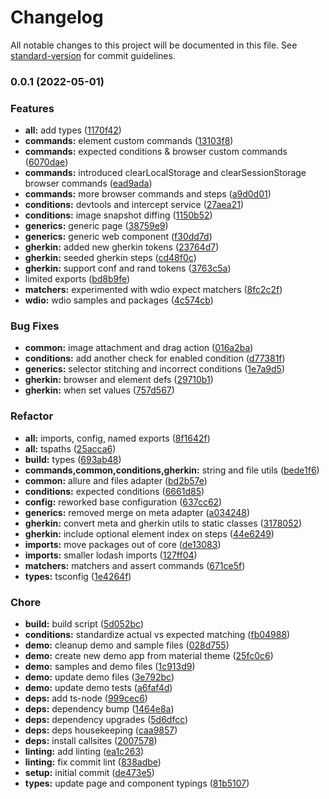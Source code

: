 # Changelog

All notable changes to this project will be documented in this file. See [standard-version](https://github.com/conventional-changelog/standard-version) for commit guidelines.

### 0.0.1 (2022-05-01)


### Features

* **all:** add types ([1170f42](https://github.com/iamkenos/hornet/commit/1170f42d446ea150bc7bb04d2b1c82248e985742))
* **commands:** element custom commands ([13103f8](https://github.com/iamkenos/hornet/commit/13103f8299c43beb8f35a81916a4a863d7258b53))
* **commands:** expected conditions & browser custom commands ([6070dae](https://github.com/iamkenos/hornet/commit/6070dae8462512b84f3de971e351e3b503fcac22))
* **commands:** introduced clearLocalStorage and clearSessionStorage browser commands ([ead9ada](https://github.com/iamkenos/hornet/commit/ead9ada931902aced388fe28bd882af50f4209fb))
* **commands:** more browser commands and steps ([a9d0d01](https://github.com/iamkenos/hornet/commit/a9d0d01d547cb8016a3344e2ccd21a60368e10c0))
* **conditions:** devtools and intercept service ([27aea21](https://github.com/iamkenos/hornet/commit/27aea21c2725219e4a847006abbb2db365d364e2))
* **conditions:** image snapshot diffing ([1150b52](https://github.com/iamkenos/hornet/commit/1150b522ba70051a474014d97e75fc88f68cc501))
* **generics:** generic page ([38759e9](https://github.com/iamkenos/hornet/commit/38759e993d0d319a123d54103e7ad8d76a993f6e))
* **generics:** generic web component ([f30dd7d](https://github.com/iamkenos/hornet/commit/f30dd7d6726e64d92b7e8aa5f3f165925061f279))
* **gherkin:** added new gherkin tokens ([23764d7](https://github.com/iamkenos/hornet/commit/23764d7b5fe38145e2c597f2549109f2dae3dd39))
* **gherkin:** seeded gherkin steps ([cd48f0c](https://github.com/iamkenos/hornet/commit/cd48f0c380f52876f6364dbcaaec085c26fc5add))
* **gherkin:** support conf and rand tokens ([3763c5a](https://github.com/iamkenos/hornet/commit/3763c5ad1e0996cd2b472c31273a0c94644e59a1))
* limited exports ([bd8b9fe](https://github.com/iamkenos/hornet/commit/bd8b9fea6a95f7b7846f75cceb78ecd790d55975))
* **matchers:** experimented with wdio expect matchers ([8fc2c2f](https://github.com/iamkenos/hornet/commit/8fc2c2fe8876c9ea715725bba66445866da20af4))
* **wdio:** wdio samples and packages ([4c574cb](https://github.com/iamkenos/hornet/commit/4c574cb08f160bea9f3dcea5738b8b8e7d364c2b))


### Bug Fixes

* **common:** image attachment and drag action ([016a2ba](https://github.com/iamkenos/hornet/commit/016a2ba53290691ebfa981138acb7eeb56910629))
* **conditions:** add another check for enabled condition ([d77381f](https://github.com/iamkenos/hornet/commit/d77381fef336269e96792073d49d9ec8ad8ec696))
* **generics:** selector stitching and incorrect conditions ([1e7a9d5](https://github.com/iamkenos/hornet/commit/1e7a9d5b1a85179f10c187412775e77803dea449))
* **gherkin:** browser and element defs ([29710b1](https://github.com/iamkenos/hornet/commit/29710b118aaa1fc88dba6dabbd7b9709f07382e4))
* **gherkin:** when set values ([757d567](https://github.com/iamkenos/hornet/commit/757d567a1917ebf4428f8f556bf379839168b630))


### Refactor

* **all:** imports, config, named exports ([8f1642f](https://github.com/iamkenos/hornet/commit/8f1642fa5484e0bfc1a5742ed41771da84e3e37b))
* **all:** tspaths ([25acca6](https://github.com/iamkenos/hornet/commit/25acca6c93dc81dc5ac80c82fbb92554db3d82ec))
* **build:** types ([693ab48](https://github.com/iamkenos/hornet/commit/693ab48bfd3de4ec9e0a4a015e800c76ea10f0f2))
* **commands,common,conditions,gherkin:** string and file utils ([bede1f6](https://github.com/iamkenos/hornet/commit/bede1f6b5cf8dd6c82f4af0025ef273e47a334b0))
* **common:** allure and files adapter ([bd2b57e](https://github.com/iamkenos/hornet/commit/bd2b57e345e55164f501ddac00d7eaa2750ffaf2))
* **conditions:** expected conditions ([6661d85](https://github.com/iamkenos/hornet/commit/6661d859a39d13845177be4b7d9490947a11f775))
* **config:** reworked base configuration ([637cc62](https://github.com/iamkenos/hornet/commit/637cc62dd546aa5cf4d4cdc23707761136458539))
* **generics:** removed merge on meta adapter ([a034248](https://github.com/iamkenos/hornet/commit/a034248051ce699d341feb79eaaf432266c33676))
* **gherkin:** convert meta and gherkin utils to static classes ([3178052](https://github.com/iamkenos/hornet/commit/3178052bc763a901d3f05e6b207e9bb240d8309f))
* **gherkin:** include optional element index on steps ([44e6249](https://github.com/iamkenos/hornet/commit/44e6249729deb8b3db10e9a66b4d25033e110c4d))
* **imports:** move packages out of core ([de13083](https://github.com/iamkenos/hornet/commit/de13083c7c0c14a1ea21738df35175aeae5b9719))
* **imports:** smaller lodash imports ([127ff04](https://github.com/iamkenos/hornet/commit/127ff041031e7568ac1577204c8d4cffb3cb61b2))
* **matchers:** matchers and assert commands ([671ce5f](https://github.com/iamkenos/hornet/commit/671ce5fba7b2344007786481085dccbbfb453987))
* **types:** tsconfig ([1e4264f](https://github.com/iamkenos/hornet/commit/1e4264f04b876e4005cb95c716a965b1bdac8b89))


### Chore

* **build:** build script ([5d052bc](https://github.com/iamkenos/hornet/commit/5d052bce3aeef41004470ac46ac8efc46d923f92))
* **conditions:** standardize actual vs expected matching ([fb04988](https://github.com/iamkenos/hornet/commit/fb049886f1f273523cd2a990c9a307bc4250733a))
* **demo:** cleanup demo and sample files ([028d755](https://github.com/iamkenos/hornet/commit/028d7554f92970a120221b9aee7e0f812d0619be))
* **demo:** create new demo app from material theme ([25fc0c6](https://github.com/iamkenos/hornet/commit/25fc0c6e236832da98a63dc8fd5b57ea99bf4a79))
* **demo:** samples and demo files ([1c913d9](https://github.com/iamkenos/hornet/commit/1c913d93c690c02c02b6dfc68d420dfbfd753813))
* **demo:** update demo files ([3e792bc](https://github.com/iamkenos/hornet/commit/3e792bcc618225be26ffeb6377f30caf6c684d19))
* **demo:** update demo tests ([a6faf4d](https://github.com/iamkenos/hornet/commit/a6faf4d1970bc64f5cb73171eab6dc08f03783f8))
* **deps:** add ts-node ([999cec6](https://github.com/iamkenos/hornet/commit/999cec6e639f9579765e37ede2127b6fa8c44883))
* **deps:** dependency bump ([1464e8a](https://github.com/iamkenos/hornet/commit/1464e8afd696931779b76f79c1cedaec1f16d7a5))
* **deps:** dependency upgrades ([5d6dfcc](https://github.com/iamkenos/hornet/commit/5d6dfcc18f1688897ce5afcfba52e2534636f804))
* **deps:** deps housekeeping ([caa9857](https://github.com/iamkenos/hornet/commit/caa9857af202a5500d8d63cc6a65ac823491e0cd))
* **deps:** install callsites ([2007578](https://github.com/iamkenos/hornet/commit/2007578807fa10b4ce8e865acb5ac5146bc14903))
* **linting:** add linting ([ea1c263](https://github.com/iamkenos/hornet/commit/ea1c2632514acceb8bcdae138124da0aa782b5a4))
* **linting:** fix commit lint ([838adbe](https://github.com/iamkenos/hornet/commit/838adbe7af5b2829e878fb94c2706297bc4d81ae))
* **setup:** initial commit ([de473e5](https://github.com/iamkenos/hornet/commit/de473e54b4d44df5fc33140c711b0f9104b1839d))
* **types:** update page and component typings ([81b5107](https://github.com/iamkenos/hornet/commit/81b5107b4a473248bc5a6971f9022aef840eb320))
